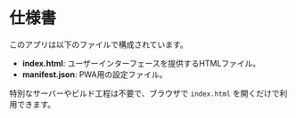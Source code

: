 # 仕様書

このアプリは以下のファイルで構成されています。

- **index.html**: ユーザーインターフェースを提供するHTMLファイル。
- **manifest.json**: PWA用の設定ファイル。

特別なサーバーやビルド工程は不要で、ブラウザで `index.html` を開くだけで利用できます。
